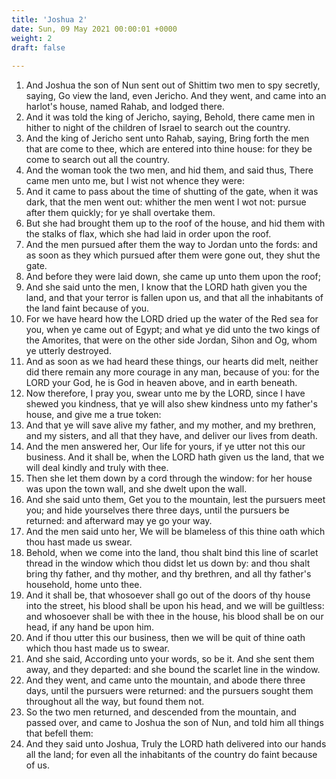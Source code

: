 ```yaml
---
title: 'Joshua 2'
date: Sun, 09 May 2021 00:00:01 +0000
weight: 2
draft: false
  
---
```


1. And Joshua the son of Nun sent out of Shittim two men to spy secretly, saying, Go view the land, even Jericho. And they went, and came into an harlot's house, named Rahab, and lodged there.
2. And it was told the king of Jericho, saying, Behold, there came men in hither to night of the children of Israel to search out the country.
3. And the king of Jericho sent unto Rahab, saying, Bring forth the men that are come to thee, which are entered into thine house: for they be come to search out all the country.
4. And the woman took the two men, and hid them, and said thus, There came men unto me, but I wist not whence they were:
5. And it came to pass about the time of shutting of the gate, when it was dark, that the men went out: whither the men went I wot not: pursue after them quickly; for ye shall overtake them.
6. But she had brought them up to the roof of the house, and hid them with the stalks of flax, which she had laid in order upon the roof.
7. And the men pursued after them the way to Jordan unto the fords: and as soon as they which pursued after them were gone out, they shut the gate.
8. And before they were laid down, she came up unto them upon the roof;
9. And she said unto the men, I know that the LORD hath given you the land, and that your terror is fallen upon us, and that all the inhabitants of the land faint because of you.
10. For we have heard how the LORD dried up the water of the Red sea for you, when ye came out of Egypt; and what ye did unto the two kings of the Amorites, that were on the other side Jordan, Sihon and Og, whom ye utterly destroyed.
11. And as soon as we had heard these things, our hearts did melt, neither did there remain any more courage in any man, because of you: for the LORD your God, he is God in heaven above, and in earth beneath.
12. Now therefore, I pray you, swear unto me by the LORD, since I have shewed you kindness, that ye will also shew kindness unto my father's house, and give me a true token:
13. And that ye will save alive my father, and my mother, and my brethren, and my sisters, and all that they have, and deliver our lives from death.
14. And the men answered her, Our life for yours, if ye utter not this our business. And it shall be, when the LORD hath given us the land, that we will deal kindly and truly with thee.
15. Then she let them down by a cord through the window: for her house was upon the town wall, and she dwelt upon the wall.
16. And she said unto them, Get you to the mountain, lest the pursuers meet you; and hide yourselves there three days, until the pursuers be returned: and afterward may ye go your way.
17. And the men said unto her, We will be blameless of this thine oath which thou hast made us swear.
18. Behold, when we come into the land, thou shalt bind this line of scarlet thread in the window which thou didst let us down by: and thou shalt bring thy father, and thy mother, and thy brethren, and all thy father's household, home unto thee.
19. And it shall be, that whosoever shall go out of the doors of thy house into the street, his blood shall be upon his head, and we will be guiltless: and whosoever shall be with thee in the house, his blood shall be on our head, if any hand be upon him.
20. And if thou utter this our business, then we will be quit of thine oath which thou hast made us to swear.
21. And she said, According unto your words, so be it. And she sent them away, and they departed: and she bound the scarlet line in the window.
22. And they went, and came unto the mountain, and abode there three days, until the pursuers were returned: and the pursuers sought them throughout all the way, but found them not.
23. So the two men returned, and descended from the mountain, and passed over, and came to Joshua the son of Nun, and told him all things that befell them:
24. And they said unto Joshua, Truly the LORD hath delivered into our hands all the land; for even all the inhabitants of the country do faint because of us.
